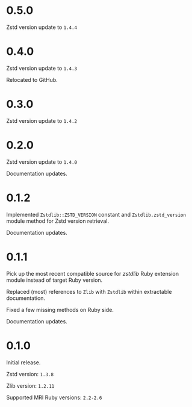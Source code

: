 # 0.5.0

Zstd version update to `1.4.4`


# 0.4.0

Zstd version update to `1.4.3`

Relocated to GitHub.


# 0.3.0

Zstd version update to `1.4.2`


# 0.2.0

Zstd version update to `1.4.0`

Documentation updates.


# 0.1.2

Implemented `Zstdlib::ZSTD_VERSION` constant and `Zstdlib.zstd_version` module method for Zstd version retrieval.
 
Documentation updates.


# 0.1.1

Pick up the most recent compatible source for _zstdlib_ Ruby extension module instead of target Ruby version.

Replaced (most) references to `Zlib` with `Zstdlib` within extractable documentation.

Fixed a few missing methods on Ruby side.

Documentation updates.


# 0.1.0

Initial release.

Zstd version: `1.3.8`

Zlib version: `1.2.11`

Supported MRI Ruby versions: `2.2-2.6`
